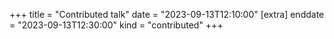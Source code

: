 +++
title = "Contributed talk"
date = "2023-09-13T12:10:00"
[extra]
enddate = "2023-09-13T12:30:00"
kind = "contributed"
+++
